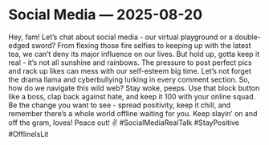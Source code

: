 # Social Media — 2025-08-20

Hey, fam! Let’s chat about social media - our virtual playground or a double-edged sword? From flexing those fire selfies to keeping up with the latest tea, we can’t deny its major influence on our lives. But hold up, gotta keep it real - it’s not all sunshine and rainbows. The pressure to post perfect pics and rack up likes can mess with our self-esteem big time. Let’s not forget the drama llama and cyberbullying lurking in every comment section. So, how do we navigate this wild web? Stay woke, peeps. Use that block button like a boss, clap back against hate, and keep it 100 with your online squad. Be the change you want to see - spread positivity, keep it chill, and remember there’s a whole world offline waiting for you. Keep slayin’ on and off the gram, loves! Peace out! ✌️ #SocialMediaRealTalk #StayPositive #OfflineIsLit